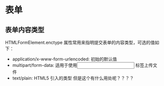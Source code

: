 # 表单

## 表单内容类型

HTMLFormElement.enctype 属性常用来指明提交表单的内容类型，可选的值如下：

- application/x-www-form-urlencoded: 初始的默认值
- multipart/form-data: 适用于使用<input> 标签上传文件
- text/plain: HTML5 引入的类型 但是这个有什么用处呢？？？？
